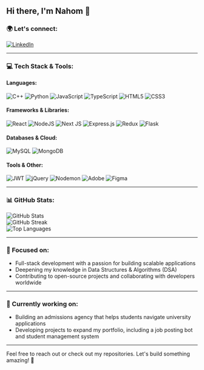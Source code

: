 ## Hi there, I'm Nahom 👋

### 🌍 Let's connect:
[![LinkedIn](https://img.shields.io/badge/LinkedIn-%230077B5.svg?logo=linkedin&logoColor=white)](https://linkedin.com/in/nahom-en)

---

### 💻 Tech Stack & Tools:
#### Languages:
![C++](https://img.shields.io/badge/c++-%2300599C.svg?style=for-the-badge&logo=c%2B%2B&logoColor=white) ![Python](https://img.shields.io/badge/python-3670A0?style=for-the-badge&logo=python&logoColor=ffdd54) ![JavaScript](https://img.shields.io/badge/javascript-%23323330.svg?style=for-the-badge&logo=javascript&logoColor=%23F7DF1E) ![TypeScript](https://img.shields.io/badge/typescript-%23007ACC.svg?style=for-the-badge&logo=typescript&logoColor=white) ![HTML5](https://img.shields.io/badge/html5-%23E34F26.svg?style=for-the-badge&logo=html5&logoColor=white) ![CSS3](https://img.shields.io/badge/css3-%231572B6.svg?style=for-the-badge&logo=css3&logoColor=white)

#### Frameworks & Libraries:
![React](https://img.shields.io/badge/react-%2320232a.svg?style=for-the-badge&logo=react&logoColor=%2361DAFB) ![NodeJS](https://img.shields.io/badge/node.js-6DA55F?style=for-the-badge&logo=node.js&logoColor=white) ![Next JS](https://img.shields.io/badge/Next-black?style=for-the-badge&logo=next.js&logoColor=white) ![Express.js](https://img.shields.io/badge/express.js-%23404d59.svg?style=for-the-badge&logo=express&logoColor=%2361DAFB) ![Redux](https://img.shields.io/badge/redux-%23593d88.svg?style=for-the-badge&logo=redux&logoColor=white) ![Flask](https://img.shields.io/badge/flask-%23000.svg?style=for-the-badge&logo=flask&logoColor=white)

#### Databases & Cloud:
![MySQL](https://img.shields.io/badge/mysql-4479A1.svg?style=for-the-badge&logo=mysql&logoColor=white) ![MongoDB](https://img.shields.io/badge/MongoDB-%234ea94b.svg?style=for-the-badge&logo=mongodb&logoColor=white)

#### Tools & Other:
![JWT](https://img.shields.io/badge/JWT-black?style=for-the-badge&logo=JSON%20web%20tokens) ![jQuery](https://img.shields.io/badge/jquery-%230769AD.svg?style=for-the-badge&logo=jquery&logoColor=white) ![Nodemon](https://img.shields.io/badge/NODEMON-%23323330.svg?style=for-the-badge&logo=nodemon&logoColor=%BBDEAD) ![Adobe](https://img.shields.io/badge/adobe-%23FF0000.svg?style=for-the-badge&logo=adobe&logoColor=white) ![Figma](https://img.shields.io/badge/figma-%23F24E1E.svg?style=for-the-badge&logo=figma&logoColor=white)

---

### 📊 GitHub Stats:
![GitHub Stats](https://github-readme-stats.vercel.app/api?username=nahom-en&theme=dark&hide_border=false&include_all_commits=false&count_private=true)<br/>
![GitHub Streak](https://github-readme-streak-stats.herokuapp.com/?user=nahom-en&theme=dark&hide_border=false)<br/>
![Top Languages](https://github-readme-stats.vercel.app/api/top-langs/?username=nahom-en&theme=dark&hide_border=false&include_all_commits=false&count_private=true&layout=compact)

---

### 🎯 Focused on:
- Full-stack development with a passion for building scalable applications
- Deepening my knowledge in Data Structures & Algorithms (DSA)
- Contributing to open-source projects and collaborating with developers worldwide

---

### 🚀 Currently working on:
- Building an admissions agency that helps students navigate university applications
- Developing projects to expand my portfolio, including a job posting bot and student management system

---

Feel free to reach out or check out my repositories. Let's build something amazing! 🌟
